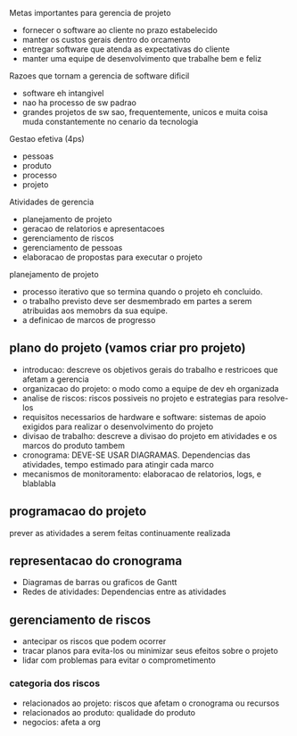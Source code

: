 Metas importantes para gerencia de projeto

- fornecer o software ao cliente no prazo estabelecido
- manter os custos gerais dentro do orcamento
- entregar software que atenda as expectativas do cliente
- manter uma equipe de desenvolvimento que trabalhe bem e feliz

Razoes que tornam a gerencia de software dificil
- software eh intangivel
- nao ha processo de sw padrao
- grandes projetos de sw sao, frequentemente, unicos e muita coisa muda constantemente no cenario da tecnologia

Gestao efetiva (4ps)
- pessoas
- produto 
- processo 
- projeto


Atividades de gerencia
- planejamento de projeto
- geracao de relatorios e apresentacoes
- gerenciamento de riscos
- gerenciamento de pessoas
- elaboracao de propostas para executar o projeto

planejamento de projeto
- processo iterativo que so termina quando o projeto eh concluido.
- o trabalho previsto deve ser desmembrado em partes a serem atribuidas aos memobrs da sua equipe.
- a definicao de marcos de progresso

## plano do projeto (vamos criar pro projeto)

- introducao: descreve os objetivos gerais do trabalho e restricoes que afetam a gerencia
- organizacao do projeto: o modo como a equipe de dev eh organizada
- analise de riscos: riscos possiveis no projeto e estrategias para resolve-los
- requisitos necessarios de hardware e software: sistemas de apoio exigidos para realizar o desenvolvimento do projeto
- divisao de trabalho: descreve a divisao do projeto em atividades e os marcos do produto tambem
- cronograma: DEVE-SE USAR DIAGRAMAS. Dependencias das atividades, tempo estimado para atingir cada marco
- mecanismos de monitoramento: elaboracao de relatorios, logs, e blablabla

## programacao do projeto
prever as atividades a serem feitas
continuamente realizada

## representacao do cronograma
- Diagramas de barras ou graficos de Gantt
- Redes de atividades: Dependencias entre as atividades

## gerenciamento de riscos
- antecipar os riscos que podem ocorrer
- tracar planos para evita-los ou minimizar seus efeitos sobre o projeto
- lidar com problemas  para evitar o comprometimento

### categoria dos riscos
- relacionados ao projeto: riscos que afetam o cronograma ou recursos
- relacionados ao produto: qualidade do produto
- negocios: afeta a org
